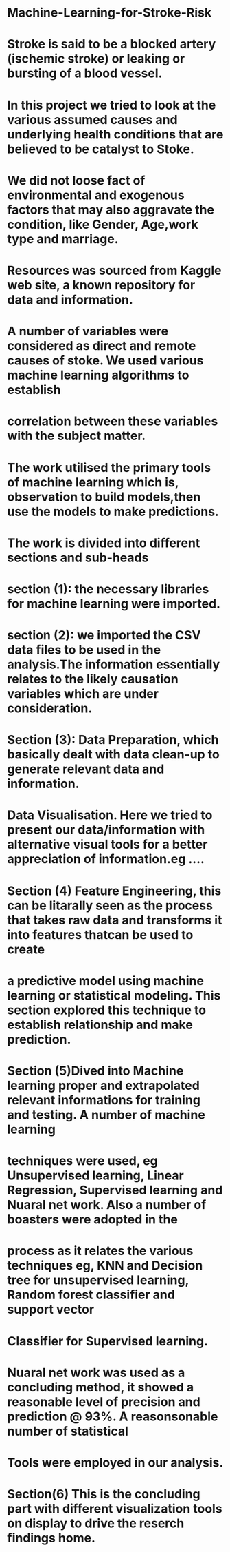 # Machine-Learning-for-Stroke-Risk
# Stroke is said to be a blocked artery (ischemic stroke) or leaking or bursting of a blood vessel.
# In this project we tried to look at the various assumed causes and underlying health conditions that are believed to be catalyst to Stoke.
# We did not loose fact of environmental and exogenous factors that may also aggravate the condition, like Gender, Age,work type and marriage.
# Resources was sourced from Kaggle web site, a known repository for data and information.
# A number of variables were considered as direct and remote causes of stoke. We used various machine learning algorithms to establish
# correlation between these variables with the subject matter.
# The work utilised the primary tools of machine learning which is, observation to build models,then use the models to make predictions.
# The work is divided into different sections and sub-heads
# section (1): the necessary libraries for machine learning were imported.
# section (2): we imported the CSV data files to be used in the analysis.The information essentially relates to the likely causation variables which are under consideration.
# Section (3): Data Preparation, which basically dealt with data clean-up to generate relevant data and information.
# Data Visualisation. Here we tried to present our data/information with alternative visual tools for a better appreciation of information.eg ....
# Section (4) Feature Engineering, this can be litarally seen as the process that takes raw data and transforms it into features thatcan be used to create
# a predictive model using machine learning or statistical modeling. This section explored this technique to establish relationship and make prediction.
# Section (5)Dived into Machine learning proper and extrapolated relevant informations for training and testing. A number of machine learning
# techniques were used, eg Unsupervised learning, Linear Regression, Supervised learning and Nuaral net work. Also a number of boasters were adopted in the
# process as it relates the various techniques eg, KNN and Decision tree for unsupervised learning, Random forest classifier and support vector
# Classifier for Supervised learning.
# Nuaral net work was used as a concluding method, it showed a reasonable level of precision and prediction @ 93%. A reasonsonable number of statistical
# Tools were employed in our analysis.
# Section(6) This is the concluding part with different visualization tools on display to drive the reserch findings home.
